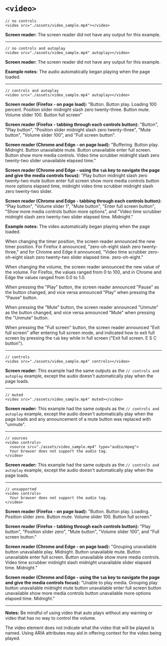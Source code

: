 # `<video>`

    // no controls
    <video src="./assets/video_sample.mp4"></video>

**Screen reader:** The screen reader did not have any output for this example.

<hr>

    // no controls and autoplay
    <video src="./assets/video_sample.mp4" autoplay></video>

**Screen reader:** The screen reader did not have any output for this example.

**Example notes:** The audio automatically began playing when the page loaded.

<hr>

    // controls and autoplay
    <video src="./assets/video_sample.mp4" autoplay></video>

**Screen reader (Firefox - on page load):** "Button. Button play. Loading 100 percent. Position slider midnight slash zero twenty-three. Button mute. Volume slider 100. Button full screen"

**Screen reader (Firefox - tabbing through each controls button):** "Button", "Play button", "Position slider midnight slash zero twenty-three", "Mute button", "Volume slider 100", and "Full screen button".

**Screen reader (Chrome and Edge - on page load):** "Buffering. Button play. Midnight. Button unavailable mute. Button unavailable enter full screen. Button show more media controls. Video time scrubber midnight slash zero twenty-two slider unavailable elapsed time."

**Screen reader (Chrome and Edge - using the `tab` key to navigate the page and give the media controls focus):** "Play button midnight slash zero twenty-two mute button enter full screen show more media controls button more options elapsed time, midnight video time scrubber midnight slash zero twenty-two slider.

**Screen reader (Chrome and Edge - tabbing through each controls button):** "Play button", "Volume slider 1", "Mute button", "Enter full screen button", "Show more media controls button more options", and "Video time scrubber midnight slash zero twenty-two slider elapsed time. Midnight."

**Example notes:** The video automatically began playing when the page loaded.

When changing the timer position, the screen reader announced the new timer position. For Firefox it announced, "zero-oh-eight slash zero twenty-three," and for Chrome and Edge it announced, "Video time scrubber zero-oh-eight slash zero twenty-two slider elapsed time. zero-oh-eight."

When changing the volume, the screen reader announced the new value of the volume. For Firefox, the values ranged from 0 to 100, and in Chrome and Edge the values ranged from 0.0 to 1.0.

When pressing the "Play" button, the screen reader announced "Pause" as the button changed, and vice versa announced "Play" when pressing the "Pause" button.

When pressing the "Mute" button, the screen reader announced "Unmute" as the button changed, and vice versa announced "Mute" when pressing the "Unmute" button.

When pressing the "Full screen" button, the screen reader announced "Exit full screen" after entering full screen mode, and indicated how to exit full screen by pressing the `tab` key while in full screen ("Exit full screen. E S C button").

<hr>

    // controls
    <video src="./assets/video_sample.mp4" controls></video>

**Screen reader:** This example had the same outputs as the `// controls and autoplay` example, except the audio doesn't automatically play when the page loads.

<hr>

    // muted
    <video src="./assets/video_sample.mp4" muted></video>

**Screen reader:** This example had the same outputs as the `// controls and autoplay` example, except the audio doesn't automatically play when the page loads and any announcement of a mute button was replaced with "unmute".

<hr>

    // sources
    <video controls>
      <source src="./assets/video_sample.mp4" type="audio/mpeg">
      Your browser does not support the audio tag.
    </video>

**Screen reader:** This example had the same outputs as the `// controls and autoplay` example, except the audio doesn't automatically play when the page loads.

<hr>

    // unsupported
    <video controls>
      Your browser does not support the audio tag.
    </video>

**Screen reader (Firefox - on page load):** "Button. Button play. Loading. Position slider zero. Button mute. Volume slider 100. Button full screen."

**Screen reader (Firefox - tabbing through each controls button):** "Play button", "Position slider zero", "Mute button", "Volume slider 100", and "Full screen button."
    
**Screen reader (Chrome and Edge - on page load):** "Grouping unavailable button unavailable play. Midnight. Button unavailable mute. Button unavailable enter full screen. Button unavailable show more media controls. Video time scrubber midnight slash midnight unavailable slider elapsed time. Midnight."

**Screen reader (Chrome and Edge - using the `tab` key to navigate the page and give the media controls focus):** "Unable to play media. Grouping play button unavailable midnight mute button unavailable enter full screen button unavailable show more media controls button unavailable more options elapsed time. Midnight."

<hr>

**Notes:** Be mindful of using video that auto plays without any warning or video that has no way to control the volume.

The video element does not indicate what the video that will be played is named. Using ARIA attributes may aid in offering context for the video being played.
